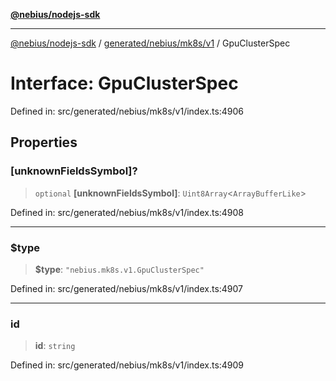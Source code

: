 [**@nebius/nodejs-sdk**](../../../../../README.md)

---

[@nebius/nodejs-sdk](../../../../../README.md) / [generated/nebius/mk8s/v1](../README.md) / GpuClusterSpec

# Interface: GpuClusterSpec

Defined in: src/generated/nebius/mk8s/v1/index.ts:4906

## Properties

### \[unknownFieldsSymbol\]?

> `optional` **\[unknownFieldsSymbol\]**: `Uint8Array`\<`ArrayBufferLike`\>

Defined in: src/generated/nebius/mk8s/v1/index.ts:4908

---

### $type

> **$type**: `"nebius.mk8s.v1.GpuClusterSpec"`

Defined in: src/generated/nebius/mk8s/v1/index.ts:4907

---

### id

> **id**: `string`

Defined in: src/generated/nebius/mk8s/v1/index.ts:4909

